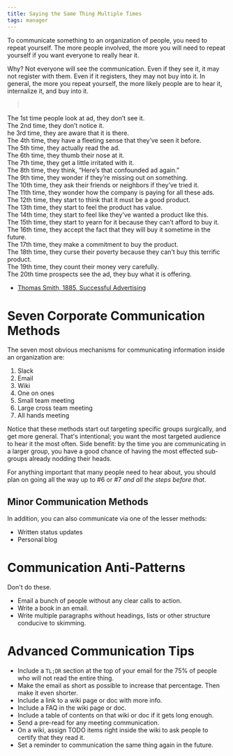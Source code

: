 ```yaml
---
title: Saying the Same Thing Multiple Times
tags: manager
---
```


To communicate something to an organization of people, you need to repeat
yourself. The more people involved, the more you will need to repeat yourself
if you want everyone to really hear it.

Why? Not everyone will see the communication. Even if they
see it, it may not register with them. Even if it registers, they may
not buy into it. In general, the more you repeat yourself, the more likely
people are to hear it, internalize it, and buy into it.

> <br>
The 1st time people look at ad, they don’t see it.<br>
The 2nd time, they don’t notice it.<br>
he 3rd time, they are aware that it is there.<br>
The 4th time, they have a fleeting sense that they’ve seen it before.<br>
The 5th time, they actually read the ad.<br>
The 6th time, they thumb their nose at it.<br>
The 7th time, they get a little irritated with it.<br>
The 8th time, they think, “Here’s that confounded ad again.”<br>
The 9th time, they wonder if they’re missing out on something.<br>
The 10th time, they ask their friends or neighbors if they’ve tried it.<br>
The 11th time, they wonder how the company is paying for all these ads.<br>
The 12th time, they start to think that it must be a good product.<br>
The 13th time, they start to feel the product has value.<br>
The 14th time, they start to feel like they’ve wanted a product like this.<br>
The 15th time, they start to yearn for it because they can’t afford to buy it.<br>
The 16th time, they accept the fact that they will buy it sometime in the future.<br>
The 17th time, they make a commitment to buy the product.<br>
The 18th time, they curse their poverty because they can’t buy this terrific product.<br>
The 19th time, they count their money very carefully.<br>
The 20th time prospects see the ad, they buy what it is offering.<br>
  - [Thomas Smith, 1885, Successful Advertising](https://www.amazon.com/Successful-Advertising-Secrets-Explained-AnnuaL/dp/B00HERMNYS)

# Seven Corporate Communication Methods

The seven most obvious mechanisms for communicating information inside an
organization are:

1. Slack
2. Email
3. Wiki
4. One on ones
5. Small team meeting
6. Large cross team meeting
7. All hands meeting

Notice that these methods start out targeting specific groups surgically,
and get more general. That's intentional; you want the most targeted audience
to hear it the most often. Side benefit: by the time you are communicating in
a larger group, you have a good chance of having the most effected sub-groups
already nodding their heads.

For anything important that many people need to hear about, you should plan on
going all the way up to #6 or #7 *and all the steps before that*.

## Minor Communication Methods

In addition, you can also communicate via one of the lesser methods:

- Written status updates
- Personal blog

# Communication Anti-Patterns

Don't do these.

- Email a bunch of people without any clear calls to action.
- Write a book in an email.
- Write multiple paragraphs without headings, lists or other structure conducive to
skimming.

# Advanced Communication Tips

- Include a `TL;DR` section at the top of your email for the 75% of people who
will not read the entire thing.
- Make the email as short as possible to increase that percentage. Then make it
even shorter.
- Include a link to a wiki page or doc with more info.
- Include a FAQ in the wiki page or doc.
- Include a table of contents on that wiki or doc if it gets long enough.
- Send a pre-read for any meeting communication.
- On a wiki, assign TODO items right inside the wiki to ask people to certify
that they read it.
- Set a reminder to communication the same thing again in the future.
